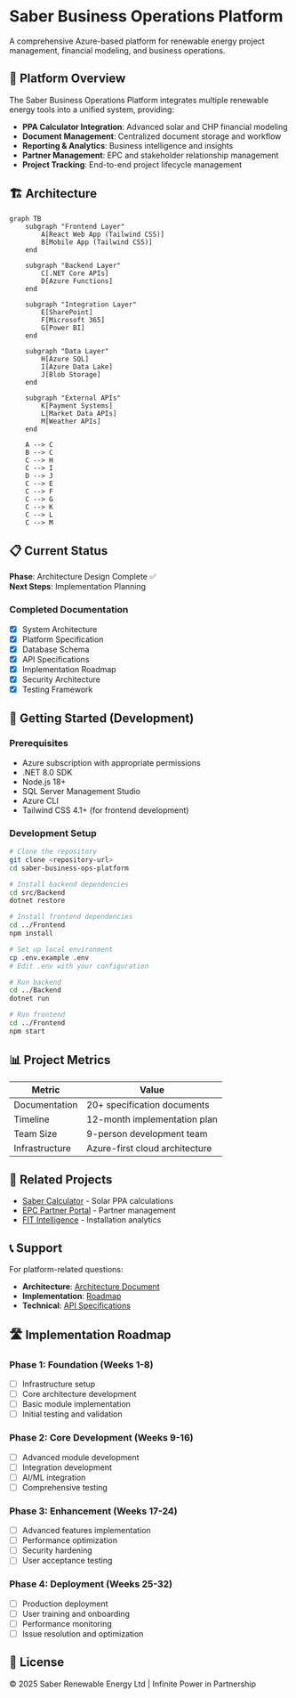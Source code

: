 # Saber Business Operations Platform

A comprehensive Azure-based platform for renewable energy project management, financial modeling, and business operations.

## 🎯 Platform Overview

The Saber Business Operations Platform integrates multiple renewable energy tools into a unified system, providing:

- **PPA Calculator Integration**: Advanced solar and CHP financial modeling
- **Document Management**: Centralized document storage and workflow
- **Reporting & Analytics**: Business intelligence and insights
- **Partner Management**: EPC and stakeholder relationship management
- **Project Tracking**: End-to-end project lifecycle management

## 🏗️ Architecture

```mermaid
graph TB
    subgraph "Frontend Layer"
        A[React Web App (Tailwind CSS)]
        B[Mobile App (Tailwind CSS)]
    end
    
    subgraph "Backend Layer"
        C[.NET Core APIs]
        D[Azure Functions]
    end
    
    subgraph "Integration Layer"
        E[SharePoint]
        F[Microsoft 365]
        G[Power BI]
    end
    
    subgraph "Data Layer"
        H[Azure SQL]
        I[Azure Data Lake]
        J[Blob Storage]
    end
    
    subgraph "External APIs"
        K[Payment Systems]
        L[Market Data APIs]
        M[Weather APIs]
    end
    
    A --> C
    B --> C
    C --> H
    C --> I
    D --> J
    C --> E
    C --> F
    C --> G
    C --> K
    C --> L
    C --> M
```

## 📋 Current Status

**Phase**: Architecture Design Complete ✅  
**Next Steps**: Implementation Planning

### Completed Documentation

- [x] System Architecture
- [x] Platform Specification
- [x] Database Schema
- [x] API Specifications
- [x] Implementation Roadmap
- [x] Security Architecture
- [x] Testing Framework

## 🚀 Getting Started (Development)

### Prerequisites

- Azure subscription with appropriate permissions
- .NET 8.0 SDK
- Node.js 18+
- SQL Server Management Studio
- Azure CLI
- Tailwind CSS 4.1+ (for frontend development)

### Development Setup

```bash
# Clone the repository
git clone <repository-url>
cd saber-business-ops-platform

# Install backend dependencies
cd src/Backend
dotnet restore

# Install frontend dependencies
cd ../Frontend
npm install

# Set up local environment
cp .env.example .env
# Edit .env with your configuration

# Run backend
cd ../Backend
dotnet run

# Run frontend
cd ../Frontend
npm start
```

## 📊 Project Metrics

| Metric | Value |
|--------|-------|
| Documentation | 20+ specification documents |
| Timeline | 12-month implementation plan |
| Team Size | 9-person development team |
| Infrastructure | Azure-first cloud architecture |

## 🔗 Related Projects

- [Saber Calculator](../saber-calculator/) - Solar PPA calculations
- [EPC Partner Portal](../epc-partner-portal/) - Partner management
- [FIT Intelligence](../fit-intelligence/) - Installation analytics

## 📞 Support

For platform-related questions:

- **Architecture**: [Architecture Document](../docs/Saber_Business_Ops_System_Architecture.md)
- **Implementation**: [Roadmap](../docs/Saber_Business_Ops_Implementation_Roadmap.md)
- **Technical**: [API Specifications](../docs/Saber_Business_Ops_API_Specifications.md)

## 🛣️ Implementation Roadmap

### Phase 1: Foundation (Weeks 1-8)
- [ ] Infrastructure setup
- [ ] Core architecture development
- [ ] Basic module implementation
- [ ] Initial testing and validation

### Phase 2: Core Development (Weeks 9-16)
- [ ] Advanced module development
- [ ] Integration development
- [ ] AI/ML integration
- [ ] Comprehensive testing

### Phase 3: Enhancement (Weeks 17-24)
- [ ] Advanced features implementation
- [ ] Performance optimization
- [ ] Security hardening
- [ ] User acceptance testing

### Phase 4: Deployment (Weeks 25-32)
- [ ] Production deployment
- [ ] User training and onboarding
- [ ] Performance monitoring
- [ ] Issue resolution and optimization

## 📝 License

© 2025 Saber Renewable Energy Ltd | Infinite Power in Partnership